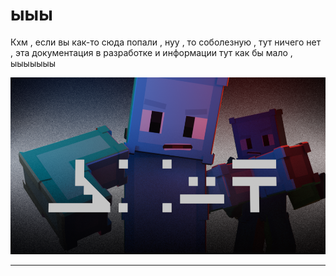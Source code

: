 # ыыы
Кхм , если вы как-то сюда попали , нуу , то соболезную , тут ничего нет , эта документация в разработке и информации тут как бы мало , ыыыыыыы

![](./zatemn.uertyk.hedocs0001.webp)

---
